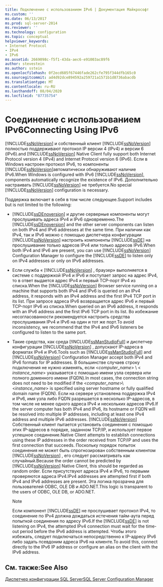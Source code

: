 ```yaml
---
title: Подключение с использованием IPv6 | Документация Майкрософт
ms.custom: ''
ms.date: 06/13/2017
ms.prod: sql-server-2014
ms.reviewer: ''
ms.technology: configuration
ms.topic: conceptual
helpviewer_keywords:
- Internet Protocol
- IPv4
- IPv6
ms.assetid: 2669098c-f5f1-43da-aec6-e91003ac89f6
author: stevestein
ms.author: sstein
ms.openlocfilehash: 0f2ecd605f67446fade262cfe795f344dfb165c0
ms.sourcegitcommit: ad4d92dce894592a259721a1571b1d8736abacdb
ms.translationtype: MT
ms.contentlocale: ru-RU
ms.lasthandoff: 08/04/2020
ms.locfileid: "87735754"
---
```

# <a name="connecting-using-ipv6"></a><span data-ttu-id="76ae0-102">Соединение с использованием IPv6</span><span class="sxs-lookup"><span data-stu-id="76ae0-102">Connecting Using IPv6</span></span>
  [!INCLUDE[ssNoVersion](../../includes/ssnoversion-md.md)] <span data-ttu-id="76ae0-103">и собственный клиент [!INCLUDE[ssNoVersion](../../includes/ssnoversion-md.md)] полностью поддерживают протокол IP версии 4 (IPv4) и версии 6 (IPv6).</span><span class="sxs-lookup"><span data-stu-id="76ae0-103">and [!INCLUDE[ssNoVersion](../../includes/ssnoversion-md.md)] Native Client fully support both Internet Protocol version 4 (IPv4) and Internet Protocol version 6 (IPv6).</span></span> <span data-ttu-id="76ae0-104">Если в Windows настроен протокол IPv6, то компоненты [!INCLUDE[ssNoVersion](../../includes/ssnoversion-md.md)]автоматически обнаруживают наличие IPv6.</span><span class="sxs-lookup"><span data-stu-id="76ae0-104">When Windows is configured with IPv6 [!INCLUDE[ssNoVersion](../../includes/ssnoversion-md.md)], components automatically recognize the existence of IPv6.</span></span> <span data-ttu-id="76ae0-105">Дополнительно настраивать [!INCLUDE[ssNoVersion](../../includes/ssnoversion-md.md)] не требуется.</span><span class="sxs-lookup"><span data-stu-id="76ae0-105">No special [!INCLUDE[ssNoVersion](../../includes/ssnoversion-md.md)] configuration is necessary.</span></span>  
  
 <span data-ttu-id="76ae0-106">Поддержка включает в себя в том числе следующее.</span><span class="sxs-lookup"><span data-stu-id="76ae0-106">Support includes but is not limited to the following:</span></span>  
  
-   <span data-ttu-id="76ae0-107">[!INCLUDE[ssDEnoversion](../../includes/ssdenoversion-md.md)] и другие серверные компоненты могут прослушивать адреса IPv4 и IPv6 одновременно.</span><span class="sxs-lookup"><span data-stu-id="76ae0-107">The [!INCLUDE[ssDEnoversion](../../includes/ssdenoversion-md.md)] and the other server components can listen on both IPv4 and IPv6 addresses at the same time.</span></span> <span data-ttu-id="76ae0-108">При наличии как IPv4, так и IPv6 можно с помощью диспетчера конфигурации [!INCLUDE[ssNoVersion](../../includes/ssnoversion-md.md)] настроить компоненты [!INCLUDE[ssDE](../../includes/ssde-md.md)] на прослушивание только адресов IPv4 или только адресов IPv6.</span><span class="sxs-lookup"><span data-stu-id="76ae0-108">When both IPv4 and IPv6 are present, you can use [!INCLUDE[ssNoVersion](../../includes/ssnoversion-md.md)] Configuration Manager to configure the [!INCLUDE[ssDE](../../includes/ssde-md.md)] to listen only on IPv4 addresses or only on IPv6 addresses.</span></span>  
  
-   <span data-ttu-id="76ae0-109">Если служба « [!INCLUDE[ssNoVersion](../../includes/ssnoversion-md.md)] , браузер» выполняется в системе с поддержкой IPv4 и IPv6 и поступает запрос на адрес IPv4, то в ответ выдается адрес IPv4 и первый TCP-порт IPv4 из списка.</span><span class="sxs-lookup"><span data-stu-id="76ae0-109">When the [!INCLUDE[ssNoVersion](../../includes/ssnoversion-md.md)] Browser service running on a machine that supports both IPv4 and IPv6 is queried on an IPv4 address, it responds with an IPv4 address and the first IPv4 TCP port in its list.</span></span> <span data-ttu-id="76ae0-110">При запросе адреса IPv6 возвращается адрес IPv6 и первый TCP-порт IPv6 из списка.</span><span class="sxs-lookup"><span data-stu-id="76ae0-110">When queried on an IPv6 address, it responds with an IPv6 address and the first IPv6 TCP port in its list.</span></span> <span data-ttu-id="76ae0-111">Во избежание несогласованности рекомендуется настроить средства прослушивания IPv4 и IPv6 на один и тот же порт.</span><span class="sxs-lookup"><span data-stu-id="76ae0-111">To avoid inconsistency, we recommend that the IPv4 and IPv6 listeners be configured to listen to the same port.</span></span>  
  
-   <span data-ttu-id="76ae0-112">Такие средства, как среда [!INCLUDE[ssManStudioFull](../../includes/ssmanstudiofull-md.md)] и диспетчер конфигурации [!INCLUDE[ssNoVersion](../../includes/ssnoversion-md.md)] , допускают IP-адреса в форматах IPv4 и IPv6.</span><span class="sxs-lookup"><span data-stu-id="76ae0-112">Tools such as [!INCLUDE[ssManStudioFull](../../includes/ssmanstudiofull-md.md)] and [!INCLUDE[ssNoVersion](../../includes/ssnoversion-md.md)] Configuration Manager accept both IPv4 and IPv6 formats for IP addresses.</span></span> <span data-ttu-id="76ae0-113">В большинстве случаев строку подключения не нужно изменять, если \<*computer_name*> \\ < *instance_name*> указывается с помощью имени узла сервера или полного доменного имени (FQDN).</span><span class="sxs-lookup"><span data-stu-id="76ae0-113">In most cases, the connection string does not need to be modified if the \<*computer_name*>\\<*instance_name*> is specified using server hostname or fully qualified domain name (FQDN).</span></span> <span data-ttu-id="76ae0-114">Если на сервере установлена поддержка IPv4 и IPv6, имя узла либо FQDN разрешается в несколько IP-адресов, в том числе не менее одного адреса IPv4 и нескольких адресов IPv6.</span><span class="sxs-lookup"><span data-stu-id="76ae0-114">If the server computer has both IPv4 and IPv6, its hostname or FQDN will be resolved into multiple IP addresses, including at least one IPv4 address and multiple IPv6 addresses.</span></span> [!INCLUDE[ssNoVersion](../../includes/ssnoversion-md.md)] <span data-ttu-id="76ae0-115">Собственный клиент пытается установить соединения с помощью этих IP-адресов в порядке, заданном TCP/IP, и использует первое успешное соединение.</span><span class="sxs-lookup"><span data-stu-id="76ae0-115">Native Client attempts to establish connections using these IP addresses in the order received from TCP/IP and uses the first connection that succeeds.</span></span> <span data-ttu-id="76ae0-116">Поскольку порядок попыток соединения не может быть спрогнозирован собственным клиентом [!INCLUDE[ssNoVersion](../../includes/ssnoversion-md.md)] , его следует рассматривать как случайный.</span><span class="sxs-lookup"><span data-stu-id="76ae0-116">Because the order cannot be predicted by [!INCLUDE[ssNoVersion](../../includes/ssnoversion-md.md)] Native Client, this should be regarded as random order.</span></span> <span data-ttu-id="76ae0-117">Если присутствуют адреса IPv4 и IPv6, то первыми проверяются адреса IPv4.</span><span class="sxs-lookup"><span data-stu-id="76ae0-117">IPv4 addresses are attempted first if both IPv4 and IPv6 addresses are present.</span></span> <span data-ttu-id="76ae0-118">Эта логика прозрачна для пользователей ODBC, OLE DB и ADO.NET.</span><span class="sxs-lookup"><span data-stu-id="76ae0-118">This logic is transparent to the users of ODBC, OLE DB, or ADO.NET.</span></span>  
  
    > [!NOTE]  
    >  <span data-ttu-id="76ae0-119">Если компонент [!INCLUDE[ssDE](../../includes/ssde-md.md)] не прослушивает протокол IPv4, то соединение по IPv4 должна дождаться истечения тайм-аута перед попыткой соединения по адресу IPv6.</span><span class="sxs-lookup"><span data-stu-id="76ae0-119">If the [!INCLUDE[ssDE](../../includes/ssde-md.md)] is not listening on IPv4, the attempted IPv4 connection must wait for the time-out period before the IPv6 address is attempted.</span></span> <span data-ttu-id="76ae0-120">Чтобы этого избежать, следует подключаться непосредственно к IP-адресу IPv6 либо задать псевдоним адреса IPv6 на клиенте.</span><span class="sxs-lookup"><span data-stu-id="76ae0-120">To avoid this, connect directly to the IPv6 IP address or configure an alias on the client with the IPv6 address.</span></span>  
  
## <a name="see-also"></a><span data-ttu-id="76ae0-121">См. также:</span><span class="sxs-lookup"><span data-stu-id="76ae0-121">See Also</span></span>  
 [<span data-ttu-id="76ae0-122">Диспетчер конфигурации SQL Server</span><span class="sxs-lookup"><span data-stu-id="76ae0-122">SQL Server Configuration Manager</span></span>](../../relational-databases/sql-server-configuration-manager.md)  
  
  
